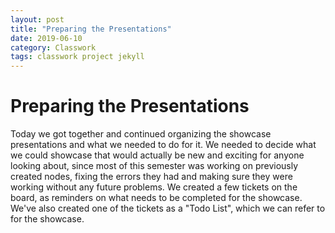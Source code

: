 ```yaml
---
layout: post
title: "Preparing the Presentations"
date: 2019-06-10
category: Classwork
tags: classwork project jekyll
---
```

# Preparing the Presentations

Today we got together and continued organizing the showcase presentations and what we needed to do for it. We needed to decide what we could
showcase that would actually be new and exciting for anyone looking about, since most of this semester was working on previously created nodes,
fixing the errors they had and making sure they were working without any future problems. We created a few tickets on the board, as reminders on
what needs to be completed for the showcase. We've also created one of the tickets as a "Todo List", which we can refer to for the showcase.
